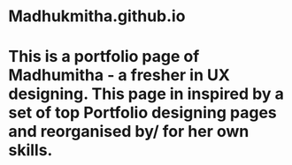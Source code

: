 # Madhukmitha.github.io
# This is a portfolio page of Madhumitha - a fresher in UX designing. This page in inspired by a set of top Portfolio designing pages and reorganised by/ for her own skills.

